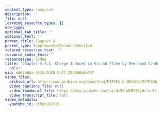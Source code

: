 ```yaml
---
content_type: resource
description: ''
file: null
learning_resource_types: []
ocw_type: ''
optional_tab_title: ''
optional_text: ''
parent_title: Chapter 4
parent_type: SupplementalResourceSection
related_resources_text: ''
resource_index_text: ''
resourcetype: Video
title: 'Chapter 4.7.1: Charge Induced in Ground Plane by Overhead Conductor (demo
  only)'
uid: eb67e86a-2533-0b28-9bf7-22b368a6b947
video_files:
  archive_url: http://www.archive.org/download/MITRES.6-001S08/MITRES6_001S08_4-7-1_demo_220k.mp4
  video_captions_file: null
  video_thumbnail_file: https://img.youtube.com/vi/dt5VhUIBY28/default.jpg
  video_transcript_file: null
video_metadata:
  youtube_id: dt5VhUIBY28
---
```

